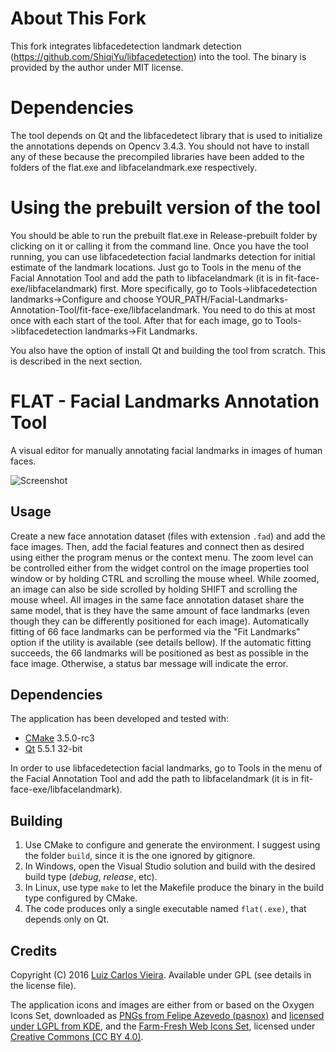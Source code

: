 # About This Fork

This fork integrates libfacedetection landmark detection (https://github.com/ShiqiYu/libfacedetection) into the tool. The binary is provided by the author under MIT license.

# Dependencies

The tool depends on Qt and the libfacedetect library that is used to initialize the annotations depends on Opencv 3.4.3. You should not have to install any of these because the precompiled libraries have been added to the folders of the flat.exe and libfacelandmark.exe respectively.

# Using the prebuilt version of the tool

You should be able to run the prebuilt flat.exe in Release-prebuilt folder by clicking on it or calling it from the command line. Once you have the tool running, you can use libfacedetection facial landmarks detection for initial estimate of the landmark locations. Just go to Tools in the menu of the Facial Annotation Tool and add the path to libfacelandmark (it is in fit-face-exe/libfacelandmark) first. More specifically, go to Tools->libfacedetection landmarks->Configure and choose YOUR_PATH/Facial-Landmarks-Annotation-Tool/fit-face-exe/libfacelandmark. You need to do this at most once with each start of the tool. After that for each image, go to Tools->libfacedetection landmarks->Fit Landmarks.

You also have the option of install Qt and building the tool from scratch. This is described in the next section.

# FLAT - Facial Landmarks Annotation Tool

A visual editor for manually annotating facial landmarks in images of human faces.

![Screenshot](screenshot.png)

## Usage

Create a new face annotation dataset (files with extension `.fad`) and add the face images. Then, add the facial features and connect then as desired using either the program menus or the context menu. The zoom level can be controlled either from the widget control on the image properties tool window or by holding CTRL and scrolling the mouse wheel. While zoomed, an image can also be side scrolled by holding SHIFT and scrolling the mouse wheel. All images in the same face annotation dataset share the same model, that is they have the same amount of face landmarks (even though they can be differently positioned for each image). Automatically fitting of 66 face landmarks can be performed via the "Fit Landmarks" option if the utility is available (see details bellow). If the automatic fitting succeeds, the 66 landmarks will be positioned as best as possible in the face image. Otherwise, a status bar message will indicate the error.

## Dependencies

The application has been developed and tested with:

- [CMake](https://cmake.org/) 3.5.0-rc3
- [Qt](http://www.qt.io/) 5.5.1 32-bit

In order to use libfacedetection facial landmarks, go to Tools in the menu of the Facial Annotation Tool and add the path to 
libfacelandmark (it is in fit-face-exe/libfacelandmark). 

## Building

1. Use CMake to configure and generate the environment. I suggest using the folder `build`, since it is the one ignored by gitignore.
2. In Windows, open the Visual Studio solution and build with the desired build type (*debug*, *release*, etc).
3. In Linux, use type `make` to let the Makefile produce the binary in the build type configured by CMake.
4. The code produces only a single executable named `flat(.exe)`, that depends only on Qt. 

## Credits

Copyright (C) 2016 [Luiz Carlos Vieira](http://www.luiz.vieira.nom.br). Available under GPL (see details in the license file).

The application icons and images are either from or based on the Oxygen Icons Set, downloaded as [PNGs from Felipe Azevedo (pasnox)](https://github.com/pasnox/oxygen-icons-png) and [licensed under LGPL from KDE](https://techbase.kde.org/Projects/Oxygen/Licensing), and the [Farm-Fresh Web Icons Set](http://www.fatcow.com/free-icons), licensed under [Creative Commons (CC BY 4.0)](http://creativecommons.org/licenses/by/4.0/).
